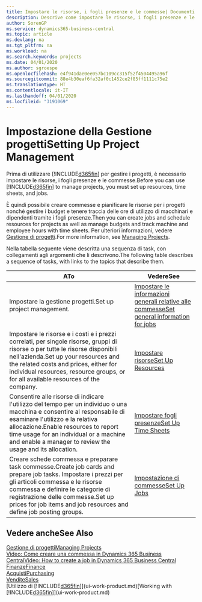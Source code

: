 ```yaml
---
title: Impostare le risorse, i fogli presenze e le commesse| Documenti Microsoft
description: Descrive come impostare le risorse, i fogli presenze e le commesse per gestire progetti.
author: SorenGP
ms.service: dynamics365-business-central
ms.topic: article
ms.devlang: na
ms.tgt_pltfrm: na
ms.workload: na
ms.search.keywords: projects
ms.date: 04/01/2020
ms.author: sgroespe
ms.openlocfilehash: e4f941dae0ee057bc109cc315f52f4504495a96f
ms.sourcegitcommit: 88e4b30eaf6fa32af0c1452ce2f85ff1111c75e2
ms.translationtype: HT
ms.contentlocale: it-IT
ms.lasthandoff: 04/01/2020
ms.locfileid: "3191069"
---
```

# <a name="setting-up-project-management"></a><span data-ttu-id="6d123-103">Impostazione della Gestione progetti</span><span class="sxs-lookup"><span data-stu-id="6d123-103">Setting Up Project Management</span></span>
<span data-ttu-id="6d123-104">Prima di utilizzare [!INCLUDE[d365fin](includes/d365fin_md.md)] per gestire i progetti, è necessario impostare le risorse, i fogli presenze e le commesse.</span><span class="sxs-lookup"><span data-stu-id="6d123-104">Before you can use [!INCLUDE[d365fin](includes/d365fin_md.md)] to manage projects, you must set up resources, time sheets, and jobs.</span></span>

<span data-ttu-id="6d123-105">È quindi possibile creare commesse e pianificare le risorse per i progetti nonché gestire i budget e tenere traccia delle ore di utilizzo di macchinari e dipendenti tramite i fogli presenze.</span><span class="sxs-lookup"><span data-stu-id="6d123-105">Then you can create jobs and schedule resources for projects as well as manage budgets and track machine and employee hours with time sheets.</span></span> <span data-ttu-id="6d123-106">Per ulteriori informazioni, vedere [Gestione di progetti](projects-manage-projects.md).</span><span class="sxs-lookup"><span data-stu-id="6d123-106">For more information, see [Managing Projects](projects-manage-projects.md).</span></span>  

<span data-ttu-id="6d123-107">Nella tabella seguente viene descritta una sequenza di task, con collegamenti agli argomenti che li descrivono.</span><span class="sxs-lookup"><span data-stu-id="6d123-107">The following table describes a sequence of tasks, with links to the topics that describe them.</span></span>

| <span data-ttu-id="6d123-108">A</span><span class="sxs-lookup"><span data-stu-id="6d123-108">To</span></span> | <span data-ttu-id="6d123-109">Vedere</span><span class="sxs-lookup"><span data-stu-id="6d123-109">See</span></span> |
| --- | --- |
| <span data-ttu-id="6d123-110">Impostare la gestione progetti.</span><span class="sxs-lookup"><span data-stu-id="6d123-110">Set up project management.</span></span>|[<span data-ttu-id="6d123-111">Impostare le informazioni generali relative alle commesse</span><span class="sxs-lookup"><span data-stu-id="6d123-111">Set general information for jobs</span></span>](projects-how-setup-jobs.md#to-set-general-information-for-jobs)|
| <span data-ttu-id="6d123-112">Impostare le risorse e i costi e i prezzi correlati, per singole risorse, gruppi di risorse o per tutte le risorse disponibili nell'azienda.</span><span class="sxs-lookup"><span data-stu-id="6d123-112">Set up your resources and the related costs and prices, either for individual resources, resource groups, or for all available resources of the company.</span></span> |[<span data-ttu-id="6d123-113">Impostare risorse</span><span class="sxs-lookup"><span data-stu-id="6d123-113">Set Up Resources</span></span>](projects-how-setup-resources.md) |
| <span data-ttu-id="6d123-114">Consentire alle risorse di indicare l'utilizzo del tempo per un individuo o una macchina e consentire al responsabile di esaminare l'utilizzo e la relativa allocazione.</span><span class="sxs-lookup"><span data-stu-id="6d123-114">Enable resources to report time usage for an individual or a machine and enable a manager to review the usage and its allocation.</span></span> |[<span data-ttu-id="6d123-115">Impostare fogli presenze</span><span class="sxs-lookup"><span data-stu-id="6d123-115">Set Up Time Sheets</span></span>](projects-how-setup-time-sheets.md) |
| <span data-ttu-id="6d123-116">Creare schede commessa e preparare task commesse.</span><span class="sxs-lookup"><span data-stu-id="6d123-116">Create job cards and prepare job tasks.</span></span> <span data-ttu-id="6d123-117">Impostare i prezzi per gli articoli commessa e le risorse commessa e definire le categorie di registrazione delle commesse.</span><span class="sxs-lookup"><span data-stu-id="6d123-117">Set up prices for job items and job resources and define job posting groups.</span></span> |[<span data-ttu-id="6d123-118">Impostazione di commesse</span><span class="sxs-lookup"><span data-stu-id="6d123-118">Set Up Jobs</span></span>](projects-how-setup-jobs.md) |

## <a name="see-also"></a><span data-ttu-id="6d123-119">Vedere anche</span><span class="sxs-lookup"><span data-stu-id="6d123-119">See Also</span></span>

[<span data-ttu-id="6d123-120">Gestione di progetti</span><span class="sxs-lookup"><span data-stu-id="6d123-120">Managing Projects</span></span>](projects-manage-projects.md)  
[<span data-ttu-id="6d123-121">Video: Come creare una commessa in Dynamics 365 Business Central</span><span class="sxs-lookup"><span data-stu-id="6d123-121">Video: How to create a job in Dynamics 365 Business Central</span></span>](https://www.youtube.com/watch?v=VqaPWr7BWmw)  
[<span data-ttu-id="6d123-122">Finanze</span><span class="sxs-lookup"><span data-stu-id="6d123-122">Finance</span></span>](finance.md)  
[<span data-ttu-id="6d123-123">Acquisti</span><span class="sxs-lookup"><span data-stu-id="6d123-123">Purchasing</span></span>](purchasing-manage-purchasing.md)  
[<span data-ttu-id="6d123-124">Vendite</span><span class="sxs-lookup"><span data-stu-id="6d123-124">Sales</span></span>](sales-manage-sales.md)  
<span data-ttu-id="6d123-125">[Utilizzo di [!INCLUDE[d365fin](includes/d365fin_md.md)]](ui-work-product.md)</span><span class="sxs-lookup"><span data-stu-id="6d123-125">[Working with [!INCLUDE[d365fin](includes/d365fin_md.md)]](ui-work-product.md)</span></span>  
